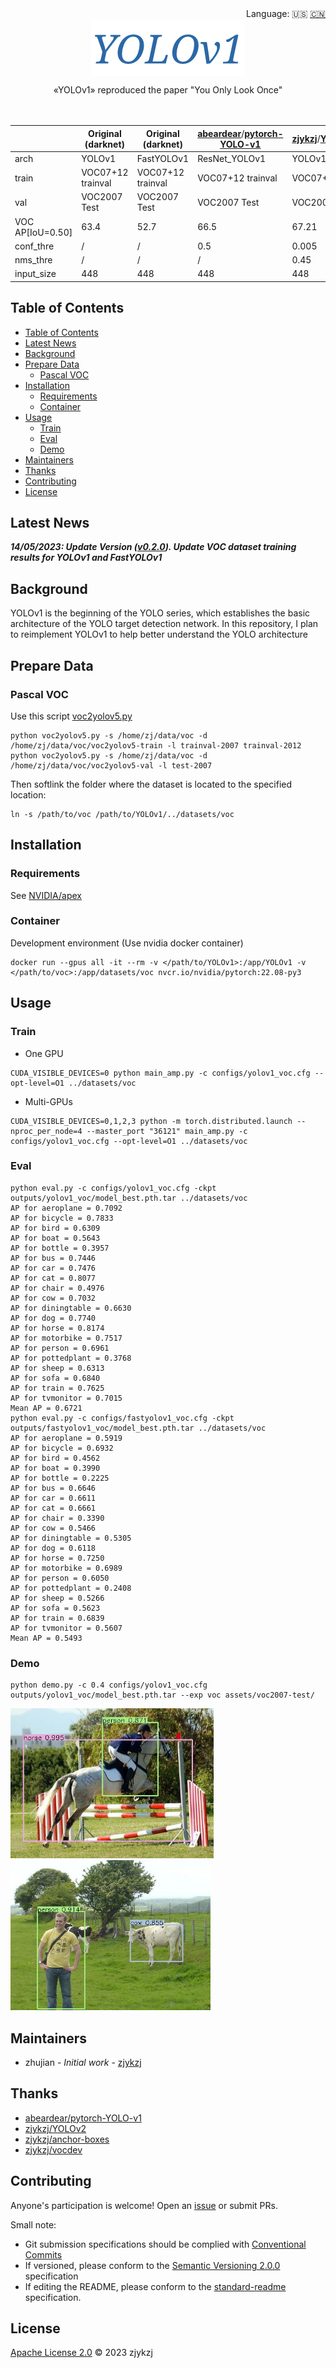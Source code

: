 <div align="right">
  Language:
    🇺🇸
  <a title="Chinese" href="./README.zh-CN.md">🇨🇳</a>
</div>

<div align="center"><a title="" href="https://github.com/zjykzj/YOLOv1"><img align="center" src="./imgs/YOLOv1.png" alt=""></a></div>

<p align="center">
  «YOLOv1» reproduced the paper "You Only Look Once"
<br>
<br>
  <a href="https://github.com/RichardLitt/standard-readme"><img src="https://img.shields.io/badge/standard--readme-OK-green.svg?style=flat-square" alt=""></a>
  <a href="https://conventionalcommits.org"><img src="https://img.shields.io/badge/Conventional%20Commits-1.0.0-yellow.svg" alt=""></a>
  <a href="http://commitizen.github.io/cz-cli/"><img src="https://img.shields.io/badge/commitizen-friendly-brightgreen.svg" alt=""></a>
</p>

<!-- <style type="text/css">
.tg  {border-collapse:collapse;border-spacing:0;}
.tg td{border-color:black;border-style:solid;border-width:1px;font-family:Arial, sans-serif;font-size:14px;
  overflow:hidden;padding:10px 5px;word-break:normal;}
.tg th{border-color:black;border-style:solid;border-width:1px;font-family:Arial, sans-serif;font-size:14px;
  font-weight:normal;overflow:hidden;padding:10px 5px;word-break:normal;}
.tg .tg-baqh{text-align:center;vertical-align:top}
.tg .tg-c3ow{border-color:inherit;text-align:center;vertical-align:top}
.tg .tg-7btt{border-color:inherit;font-weight:bold;text-align:center;vertical-align:top}
.tg .tg-amwm{font-weight:bold;text-align:center;vertical-align:top}
</style> -->
<table class="tg">
<thead>
  <tr>
    <th class="tg-c3ow"></th>
    <th class="tg-7btt"><span style="font-style:normal">Original (darknet)</span></th>
    <th class="tg-amwm"><span style="font-style:normal">Original (darknet)</span></th>
    <th class="tg-7btt"><a href="https://github.com/abeardear" target="_blank" rel="noopener noreferrer"><span style="text-decoration:none">abeardear</span></a><span style="font-weight:400">/</span><a href="https://github.com/abeardear/pytorch-YOLO-v1" target="_blank" rel="noopener noreferrer">pytorch-YOLO-v1</a></th>
    <th class="tg-7btt"><a href="https://github.com/zjykzj" target="_blank" rel="noopener noreferrer"><span style="text-decoration:none">zjykzj</span></a><span style="font-weight:400">/</span><a href="https://github.com/zjykzj/YOLOv1" target="_blank" rel="noopener noreferrer">YOLOv1</a>(This)</th>
    <th class="tg-7btt"><a href="https://github.com/zjykzj" target="_blank" rel="noopener noreferrer"><span style="text-decoration:none">zjykzj</span></a><span style="font-weight:400">/</span><a href="https://github.com/zjykzj/YOLOv1" target="_blank" rel="noopener noreferrer">YOLOv1</a>(This)</th>
  </tr>
</thead>
<tbody>
  <tr>
    <td class="tg-7btt">arch</td>
    <td class="tg-c3ow">YOLOv1</td>
    <td class="tg-baqh">FastYOLOv1</td>
    <td class="tg-c3ow">ResNet_YOLOv1</td>
    <td class="tg-c3ow">YOLOv1</td>
    <td class="tg-c3ow">FastYOLOv1</td>
  </tr>
  <tr>
    <td class="tg-7btt">train</td>
    <td class="tg-c3ow">VOC07+12 trainval</td>
    <td class="tg-baqh">VOC07+12 trainval</td>
    <td class="tg-c3ow">VOC07+12 trainval</td>
    <td class="tg-c3ow">VOC07+12 trainval</td>
    <td class="tg-c3ow">VOC07+12 trainval</td>
  </tr>
  <tr>
    <td class="tg-7btt">val</td>
    <td class="tg-c3ow">VOC2007 Test </td>
    <td class="tg-baqh">VOC2007 Test </td>
    <td class="tg-c3ow">VOC2007 Test </td>
    <td class="tg-c3ow">VOC2007 Test </td>
    <td class="tg-c3ow">VOC2007 Test </td>
  </tr>
  <tr>
    <td class="tg-7btt">VOC AP[IoU=0.50]</td>
    <td class="tg-c3ow">63.4</td>
    <td class="tg-baqh">52.7</td>
    <td class="tg-c3ow"><span style="font-weight:400;font-style:normal">66.5</span></td>
    <td class="tg-c3ow">67.21</td>
    <td class="tg-c3ow">54.93</td>
  </tr>
  <tr>
    <td class="tg-7btt">conf_thre</td>
    <td class="tg-c3ow">/</td>
    <td class="tg-baqh">/</td>
    <td class="tg-c3ow">0.5</td>
    <td class="tg-c3ow">0.005</td>
    <td class="tg-c3ow">0.005</td>
  </tr>
  <tr>
    <td class="tg-7btt">nms_thre</td>
    <td class="tg-c3ow">/</td>
    <td class="tg-baqh">/</td>
    <td class="tg-c3ow">/</td>
    <td class="tg-c3ow">0.45</td>
    <td class="tg-c3ow">0.45</td>
  </tr>
  <tr>
    <td class="tg-7btt">input_size</td>
    <td class="tg-c3ow">448</td>
    <td class="tg-baqh">448</td>
    <td class="tg-c3ow">448</td>
    <td class="tg-c3ow">448</td>
    <td class="tg-c3ow">448</td>
  </tr>
</tbody>
</table>

## Table of Contents

- [Table of Contents](#table-of-contents)
- [Latest News](#latest-news)
- [Background](#background)
- [Prepare Data](#prepare-data)
  - [Pascal VOC](#pascal-voc)
- [Installation](#installation)
  - [Requirements](#requirements)
  - [Container](#container)
- [Usage](#usage)
  - [Train](#train)
  - [Eval](#eval)
  - [Demo](#demo)
- [Maintainers](#maintainers)
- [Thanks](#thanks)
- [Contributing](#contributing)
- [License](#license)

## Latest News

***14/05/2023: Update Version ([v0.2.0](https://github.com/zjykzj/YOLOv1/releases/tag/v0.2.0)). Update VOC dataset training results for YOLOv1 and FastYOLOv1***

## Background

YOLOv1 is the beginning of the YOLO series, which establishes the basic architecture of the YOLO target detection network. In this repository, I plan to reimplement YOLOv1 to help better understand the YOLO architecture

## Prepare Data

### Pascal VOC

Use this script [voc2yolov5.py](https://github.com/zjykzj/vocdev/blob/master/py/voc2yolov5.py)

```shell
python voc2yolov5.py -s /home/zj/data/voc -d /home/zj/data/voc/voc2yolov5-train -l trainval-2007 trainval-2012
python voc2yolov5.py -s /home/zj/data/voc -d /home/zj/data/voc/voc2yolov5-val -l test-2007
```

Then softlink the folder where the dataset is located to the specified location:

```shell
ln -s /path/to/voc /path/to/YOLOv1/../datasets/voc
```

## Installation

### Requirements

See [NVIDIA/apex](https://github.com/NVIDIA/apex)

### Container

Development environment (Use nvidia docker container)

```shell
docker run --gpus all -it --rm -v </path/to/YOLOv1>:/app/YOLOv1 -v </path/to/voc>:/app/datasets/voc nvcr.io/nvidia/pytorch:22.08-py3
```

## Usage

### Train

* One GPU

```shell
CUDA_VISIBLE_DEVICES=0 python main_amp.py -c configs/yolov1_voc.cfg --opt-level=O1 ../datasets/voc
```

* Multi-GPUs

```shell
CUDA_VISIBLE_DEVICES=0,1,2,3 python -m torch.distributed.launch --nproc_per_node=4 --master_port "36121" main_amp.py -c configs/yolov1_voc.cfg --opt-level=O1 ../datasets/voc
```

### Eval

```shell
python eval.py -c configs/yolov1_voc.cfg -ckpt outputs/yolov1_voc/model_best.pth.tar ../datasets/voc
AP for aeroplane = 0.7092                                                                                                                                                                                          
AP for bicycle = 0.7833                                                                                                                                                                                            
AP for bird = 0.6309                                                                                                                                                                                               
AP for boat = 0.5643                                                                                                                                                                                               
AP for bottle = 0.3957                                                                                                                                                                                             
AP for bus = 0.7446
AP for car = 0.7476
AP for cat = 0.8077
AP for chair = 0.4976
AP for cow = 0.7032
AP for diningtable = 0.6630
AP for dog = 0.7740
AP for horse = 0.8174
AP for motorbike = 0.7517
AP for person = 0.6961
AP for pottedplant = 0.3768
AP for sheep = 0.6313
AP for sofa = 0.6840
AP for train = 0.7625
AP for tvmonitor = 0.7015
Mean AP = 0.6721
python eval.py -c configs/fastyolov1_voc.cfg -ckpt outputs/fastyolov1_voc/model_best.pth.tar ../datasets/voc
AP for aeroplane = 0.5919
AP for bicycle = 0.6932
AP for bird = 0.4562
AP for boat = 0.3990
AP for bottle = 0.2225
AP for bus = 0.6646
AP for car = 0.6611
AP for cat = 0.6661
AP for chair = 0.3390
AP for cow = 0.5466
AP for diningtable = 0.5305
AP for dog = 0.6118
AP for horse = 0.7250
AP for motorbike = 0.6989
AP for person = 0.6050
AP for pottedplant = 0.2408
AP for sheep = 0.5266
AP for sofa = 0.5623
AP for train = 0.6839
AP for tvmonitor = 0.5607
Mean AP = 0.5493
```

### Demo

```shell
python demo.py -c 0.4 configs/yolov1_voc.cfg outputs/yolov1_voc/model_best.pth.tar --exp voc assets/voc2007-test/
```

<p align="left"><img src="results/voc/000237.jpg" height="240"\>  <img src="results/voc/000386.jpg" height="240"\></p>

## Maintainers

* zhujian - *Initial work* - [zjykzj](https://github.com/zjykzj)

## Thanks

* [abeardear/pytorch-YOLO-v1](https://github.com/abeardear/pytorch-YOLO-v1)
* [zjykzj/YOLOv2](https://github.com/zjykzj/YOLOv2)
* [zjykzj/anchor-boxes](https://github.com/zjykzj/anchor-boxes)
* [zjykzj/vocdev](https://github.com/zjykzj/vocdev)

## Contributing

Anyone's participation is welcome! Open an [issue](https://github.com/zjykzj/YOLOv1/issues) or submit PRs.

Small note:

* Git submission specifications should be complied
  with [Conventional Commits](https://www.conventionalcommits.org/en/v1.0.0-beta.4/)
* If versioned, please conform to the [Semantic Versioning 2.0.0](https://semver.org) specification
* If editing the README, please conform to the [standard-readme](https://github.com/RichardLitt/standard-readme)
  specification.

## License

[Apache License 2.0](LICENSE) © 2023 zjykzj